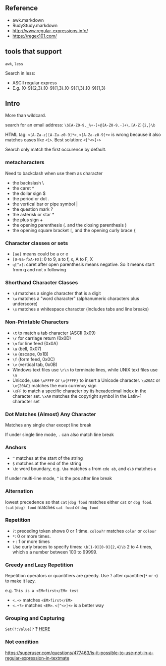 ## Reference
- awk.markdown
- RudyStudy.markdown
- http://www.regular-expressions.info/
- https://regex101.com/

## tools that support
`awk`, `less`

Search in less: 
- ASCII regular express
- E.g. [0-9]{2,3}\.[0-9]{1,3}\.[0-9]{1,3}\.[0-9]{1,3}

## Intro
More than wildcard.

search for an email address: `\b[A-Z0-9._%+-]+@[A-Z0-9.-]+\.[A-Z]{2,}\b`

HTML tag: `<[A-Za-z][A-Za-z0-9]*>`, `<[A-Za-z0-9]+>` is wrong because it also matches cases like `<1>`. Best solution: `<[^<>]+>`

Search only match the first occurence by default.

### metacharacters
Need to backclash when use them as character
- the backslash \
- the caret ^
- the dollar sign $
- the period or dot .
- the vertical bar or pipe symbol |
- the question mark ?
- the asterisk or star *
- the plus sign +
- the opening parenthesis (. and the closing parenthesis )
- the opening square bracket `[`, and the opening curly brace `{`

### Character classes or sets
- `[ae]` means could be a or e
- `[0-9a-fxA-FX]`: 0 to 9, a to f, x, A to F, X
- `q[^x]`: caret after open parenthesis means negative. So it means start from q and not x following

### Shorthand Character Classes
- `\d` matches a single character that is a digit
- `\w` matches a "word character" (alphanumeric characters plus underscore)
- `\s` matches a whitespace character (includes tabs and line breaks)

### Non-Printable Characters
- `\t` to match a tab character (ASCII 0x09)
- `\r` for carriage return (0x0D)
- `\n` for line feed (0x0A)
- `\a` (bell, 0x07)
- `\e` (escape, 0x1B)
- `\f` (form feed, 0x0C)
- `\v` (vertical tab, 0x0B)
- Windows text files use `\r\n` to terminate lines, while UNIX text files use `\n`
- Unicode, use `\uFFFF` or `\x{FFFF}` to insert a Unicode character. `\u20AC` or `\x{20AC}` matches the euro currency sign
- `\xFF` to match a specific character by its hexadecimal index in the character set. `\xA9` matches the copyright symbol in the Latin-1 character set

### Dot Matches (Almost) Any Character
Matches any single char except line break

If under single line mode, `.` can also match line break

### Anchors
- `^` matches at the start of the string
- `$` matches at the end of the string
- `\b`: word boundary, e.g. `\ba` matches `a` from `cde ab`, and `e\b` matches `e`

If under multi-line mode, `^` is the pos after line break

### Alternation
lowest precedence so that `cat|dog food` matches either `cat` or `dog food`. `(cat|dog) food` matches `cat food` or `dog food`

### Repetition
- `?`: preceding token shows 0 or 1 time. `colou?r` matches `color` or `colour`
- `*`: 0 or more times. 
- `+` : 1 or more times
- Use curly braces to specify times: `\b[1-9][0-9]{2,4}\b` 2 to 4 times, which s a number between 100 to 99999.

### Greedy and Lazy Repetition
Repetition operators or quantifiers are greedy. Use `?` after quantifier(`*` or `+`) to make it lazy.

e.g. `This is a <EM>first</EM> test`
- `<.+>` matches `<EM>first</EM>`
- `<.+?>` matches `<EM>`. `<[^<>]+>` is a better way

### Grouping and Capturing
`Set(?:Value)?` <b>?</b>
[HERE](http://www.regular-expressions.info/quickstart.html)


### Not condition
https://superuser.com/questions/477463/is-it-possible-to-use-not-in-a-regular-expression-in-textmate
